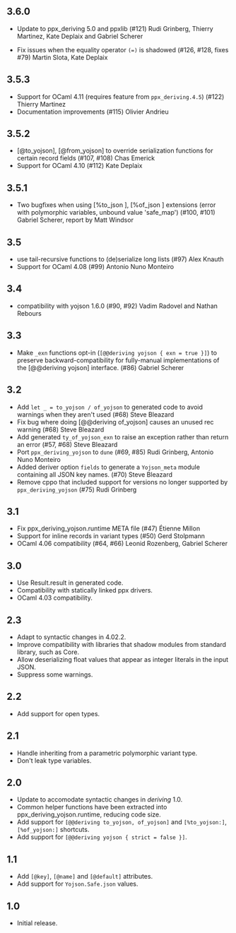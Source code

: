 3.6.0
-----

  * Update to ppx_deriving 5.0 and ppxlib
    (#121)
    Rudi Grinberg, Thierry Martinez, Kate Deplaix and Gabriel Scherer

  * Fix issues when the equality operator `(=)` is shadowed
    (#126, #128, fixes #79)
    Martin Slota, Kate Deplaix

3.5.3
-----

  * Support for OCaml 4.11 (requires feature from `ppx_deriving.4.5`)
    (#122)
    Thierry Martinez
  * Documentation improvements
    (#115)
    Olivier Andrieu

3.5.2
-----

  * [@to_yojson], [@from_yojson] to override serialization functions
    for certain record fields
    (#107, #108)
    Chas Emerick
  * Support for OCaml 4.10
    (#112)
    Kate Deplaix

3.5.1
-----

  * Two bugfixes when using [%to_json ], [%of_json ] extensions
    (error with polymorphic variables, unbound value 'safe_map')
    (#100, #101)
    Gabriel Scherer, report by Matt Windsor

3.5
---

  * use tail-recursive functions to (de)serialize long lists
    (#97)
    Alex Knauth
  * Support for OCaml 4.08
    (#99)
    Antonio Nuno Monteiro

3.4
---

  * compatibility with yojson 1.6.0
    (#90, #92)
    Vadim Radovel and Nathan Rebours

3.3
---

  * Make `_exn` functions opt-in (`[@@deriving yojson { exn = true }]`)
    to preserve backward-compatibility for fully-manual implementations
    of the [@@deriving yojson] interface.
    (#86)
    Gabriel Scherer

3.2
---

  * Add `let _ = to_yojson / of_yojson` to generated code to avoid warnings when
    they aren't used
    (#68)
    Steve Bleazard
  * Fix bug where doing [@@deriving of_yojson] causes an unused rec warning
    (#68)
    Steve Bleazard
  * Add generated `ty_of_yojson_exn` to raise an exception rather than return an
    error
    (#57, #68)
    Steve Bleazard
  * Port `ppx_deriving_yojson` to `dune`
    (#69, #85)
    Rudi Grinberg, Antonio Nuno Monteiro
  * Added deriver option `fields` to generate a `Yojson_meta` module containing
    all JSON key names.
    (#70)
    Steve Bleazard
  * Remove cppo that included support for versions no longer supported by
    `ppx_deriving_yojson`
    (#75)
    Rudi Grinberg

3.1
---

  * Fix ppx_deriving_yojson.runtime META file
    (#47)
    Étienne Millon
  * Support for inline records in variant types
    (#50)
    Gerd Stolpmann
  * OCaml 4.06 compatibility
    (#64, #66)
    Leonid Rozenberg, Gabriel Scherer

3.0
---

  * Use Result.result in generated code.
  * Compatibility with statically linked ppx drivers.
  * OCaml 4.03 compatibility.

2.3
---

  * Adapt to syntactic changes in 4.02.2.
  * Improve compatibility with libraries that shadow modules
    from standard library, such as Core.
  * Allow deserializing float values that appear as integer
    literals in the input JSON.
  * Suppress some warnings.

2.2
---

  * Add support for open types.

2.1
---

  * Handle inheriting from a parametric polymorphic variant type.
  * Don't leak type variables.

2.0
---

  * Update to accomodate syntactic changes in _deriving_ 1.0.
  * Common helper functions have been extracted into
    ppx_deriving_yojson.runtime, reducing code size.
  * Add support for `[@@deriving to_yojson, of_yojson]`
    and `[%to_yojson:]`, `[%of_yojson:]` shortcuts.
  * Add support for `[@@deriving yojson { strict = false }]`.

1.1
---

  * Add `[@key]`, `[@name]` and `[@default]` attributes.
  * Add support for `Yojson.Safe.json` values.

1.0
---

  * Initial release.
